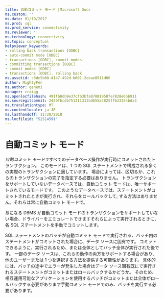 ```yaml
---
title: 自動コミット モード |Microsoft Docs
ms.custom: ''
ms.date: 01/19/2017
ms.prod: sql
ms.prod_service: connectivity
ms.reviewer: ''
ms.technology: connectivity
ms.topic: conceptual
helpviewer_keywords:
- rolling back transactions [ODBC]
- auto-commit mode [ODBC]
- transactions [ODBC], commit modes
- committing transactions [ODBC]
- commit modes [ODBC]
- transactions [ODBC], rolling back
ms.assetid: c8de5b60-d147-492d-b601-2eeae8511d00
author: MightyPen
ms.author: genemi
manager: craigg
ms.openlocfilehash: 491fb8db9e37cfb3bfa07881958fe7828e6bb911
ms.sourcegitcommit: 2429fbcdb751211313bd655a4825ffb33354bda3
ms.translationtype: MT
ms.contentlocale: ja-JP
ms.lasthandoff: 11/28/2018
ms.locfileid: "52514591"
---
```

# <a name="auto-commit-mode"></a>自動コミット モード
*自動コミット モードで*すべてのデータベース操作が実行時にコミットされたトランザクション。 このモードは、1 つの SQL ステートメントで構成される多くの実際のトランザクションに適しています。 場合によっては、区切るか、これらのトランザクションの完了を指定する必要はありません。 トランザクションをサポートしていないデータベースでは、自動コミット モードは、唯一サポートされているモードです。 このようなデータベースでは、ステートメントがコミットされたときが実行され、それらをロールバックして; する方法はありません。それらは常に自動コミット モードで。  
  
 基になる DBMS が自動コミット モードのトランザクションをサポートしていない場合、ドライバーをエミュレートできますそれらによって実行されるときに、各 SQL ステートメントを手動でコミットします。  
  
 SQL ステートメントのバッチが自動コミット モードで実行される、バッチ内のステートメントがコミットされた場合に、データ ソースに固有です。 コミットできるように、実行されるため、または全体としてバッチ全体が実行された後です。 一部のデータ ソースは、これらの動作の両方をサポートする場合があり、他のユーザーまたは 1 つを選択する方法を提供する可能性があります。 具体的には、バッチの途中でエラーが発生した場合はデータ ソース固有既にで実行されるステートメントがコミットまたはロールバックするかどうか。 そのため、相互運用可能なアプリケーションを使用するバッチがコミットまたは全体がロールバックする必要があります手動コミット モードでのみ、バッチを実行する必要があります。
